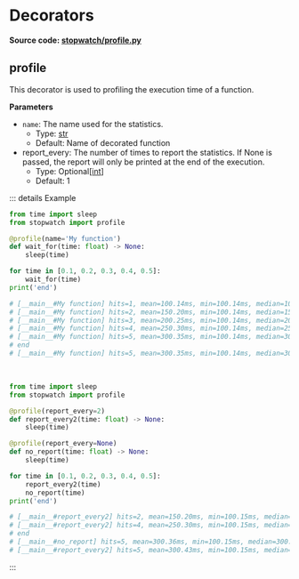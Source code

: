 # Decorators

**Source code: [stopwatch/profile.py](https://github.com/devRMA/python-stopwatch2/blob/main/stopwatch/profile.py)**

## profile

This decorator is used to profiling the execution time of a function.

**Parameters**

- `name`: The name used for the statistics.
  - Type: [str](https://docs.python.org/3/library/stdtypes.html#str)
  - Default: Name of decorated function
- report_every: The number of times to report the statistics. If None is passed, the report will only be printed at the end of the execution.
  - Type: Optional[[int](https://docs.python.org/3/library/functions.html#int)]
  - Default: 1

::: details Example

```python
from time import sleep
from stopwatch import profile

@profile(name='My function')
def wait_for(time: float) -> None:
    sleep(time)

for time in [0.1, 0.2, 0.3, 0.4, 0.5]:
    wait_for(time)
print('end')

# [__main__#My function] hits=1, mean=100.14ms, min=100.14ms, median=100.14ms, max=100.14ms, dev=0.00μs
# [__main__#My function] hits=2, mean=150.20ms, min=100.14ms, median=150.20ms, max=200.26ms, dev=50.06ms
# [__main__#My function] hits=3, mean=200.25ms, min=100.14ms, median=200.26ms, max=300.35ms, dev=81.74ms
# [__main__#My function] hits=4, mean=250.30ms, min=100.14ms, median=250.30ms, max=400.44ms, dev=111.92ms
# [__main__#My function] hits=5, mean=300.35ms, min=100.14ms, median=300.35ms, max=500.55ms, dev=141.56ms
# end
# [__main__#My function] hits=5, mean=300.35ms, min=100.14ms, median=300.35ms, max=500.55ms, dev=141.56ms
```

<br>

```python
from time import sleep
from stopwatch import profile

@profile(report_every=2)
def report_every2(time: float) -> None:
    sleep(time)

@profile(report_every=None)
def no_report(time: float) -> None:
    sleep(time)

for time in [0.1, 0.2, 0.3, 0.4, 0.5]:
    report_every2(time)
    no_report(time)
print('end')

# [__main__#report_every2] hits=2, mean=150.20ms, min=100.15ms, median=150.20ms, max=200.25ms, dev=50.05ms
# [__main__#report_every2] hits=4, mean=250.30ms, min=100.15ms, median=250.30ms, max=400.46ms, dev=111.92ms
# end
# [__main__#no_report] hits=5, mean=300.36ms, min=100.15ms, median=300.36ms, max=500.58ms, dev=141.57ms
# [__main__#report_every2] hits=5, mean=300.43ms, min=100.15ms, median=300.36ms, max=500.94ms, dev=141.68ms
```

:::
